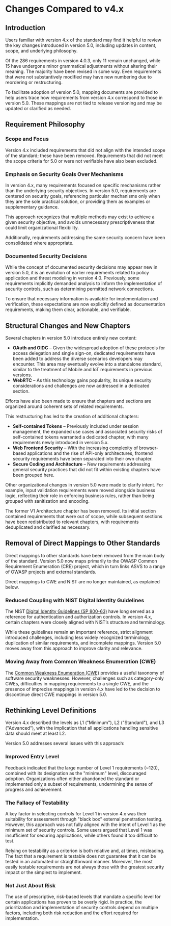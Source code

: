 # Changes Compared to v4.x

## Introduction

Users familiar with version 4.x of the standard may find it helpful to review the key changes introduced in version 5.0, including updates in content, scope, and underlying philosophy.

Of the 286 requirements in version 4.0.3, only 11 remain unchanged, while 15 have undergone minor grammatical adjustments without altering their meaning. The majority have been revised in some way. Even requirements that were not substantively modified may have new numbering due to reordering or restructuring.

To facilitate adoption of version 5.0, mapping documents are provided to help users trace how requirements from version 4.x correspond to those in version 5.0. These mappings are not tied to release versioning and may be updated or clarified as needed.

## Requirement Philosophy

### Scope and Focus

Version 4.x included requirements that did not align with the intended scope of the standard; these have been removed. Requirements that did not meet the scope criteria for 5.0 or were not verifiable have also been excluded.

### Emphasis on Security Goals Over Mechanisms

In version 4.x, many requirements focused on specific mechanisms rather than the underlying security objectives. In version 5.0, requirements are centered on security goals, referencing particular mechanisms only when they are the sole practical solution, or providing them as examples or supplementary guidance.

This approach recognizes that multiple methods may exist to achieve a given security objective, and avoids unnecessary prescriptiveness that could limit organizational flexibility.

Additionally, requirements addressing the same security concern have been consolidated where appropriate.

### Documented Security Decisions

While the concept of documented security decisions may appear new in version 5.0, it is an evolution of earlier requirements related to policy application and threat modeling in version 4.0. Previously, some requirements implicitly demanded analysis to inform the implementation of security controls, such as determining permitted network connections.

To ensure that necessary information is available for implementation and verification, these expectations are now explicitly defined as documentation requirements, making them clear, actionable, and verifiable.

## Structural Changes and New Chapters

Several chapters in version 5.0 introduce entirely new content:

* **OAuth and OIDC** – Given the widespread adoption of these protocols for access delegation and single sign-on, dedicated requirements have been added to address the diverse scenarios developers may encounter. This area may eventually evolve into a standalone standard, similar to the treatment of Mobile and IoT requirements in previous versions.
* **WebRTC** – As this technology gains popularity, its unique security considerations and challenges are now addressed in a dedicated section.

Efforts have also been made to ensure that chapters and sections are organized around coherent sets of related requirements.

This restructuring has led to the creation of additional chapters:

* **Self-contained Tokens** – Previously included under session management, the expanded use cases and associated security risks of self-contained tokens warranted a dedicated chapter, with many requirements newly introduced in version 5.x.
* **Web Frontend Security** – With the increasing complexity of browser-based applications and the rise of API-only architectures, frontend security requirements have been separated into their own chapter.
* **Secure Coding and Architecture** – New requirements addressing general security practices that did not fit within existing chapters have been grouped here.

Other organizational changes in version 5.0 were made to clarify intent. For example, input validation requirements were moved alongside business logic, reflecting their role in enforcing business rules, rather than being grouped with sanitization and encoding.

The former V1 Architecture chapter has been removed. Its initial section contained requirements that were out of scope, while subsequent sections have been redistributed to relevant chapters, with requirements deduplicated and clarified as necessary.

## Removal of Direct Mappings to Other Standards

Direct mappings to other standards have been removed from the main body of the standard. Version 5.0 now maps primarily to the OWASP Common Requirement Enumeration (CRE) project, which in turn links ASVS to a range of OWASP projects and external standards.

Direct mappings to CWE and NIST are no longer maintained, as explained below.

### Reduced Coupling with NIST Digital Identity Guidelines

The NIST [Digital Identity Guidelines (SP 800-63)](https://pages.nist.gov/800-63-3/) have long served as a reference for authentication and authorization controls. In version 4.x, certain chapters were closely aligned with NIST’s structure and terminology.

While these guidelines remain an important reference, strict alignment introduced challenges, including less widely recognized terminology, duplication of similar requirements, and incomplete mappings. Version 5.0 moves away from this approach to improve clarity and relevance.

### Moving Away from Common Weakness Enumeration (CWE)

The [Common Weakness Enumeration (CWE)](https://cwe.mitre.org/) provides a useful taxonomy of software security weaknesses. However, challenges such as category-only CWEs, difficulties in mapping requirements to a single CWE, and the presence of imprecise mappings in version 4.x have led to the decision to discontinue direct CWE mappings in version 5.0.

## Rethinking Level Definitions

Version 4.x described the levels as L1 ("Minimum"), L2 ("Standard"), and L3 ("Advanced"), with the implication that all applications handling sensitive data should meet at least L2.

Version 5.0 addresses several issues with this approach:

### Improved Entry Level

Feedback indicated that the large number of Level 1 requirements (~120), combined with its designation as the "minimum" level, discouraged adoption. Organizations often either abandoned the standard or implemented only a subset of requirements, undermining the sense of progress and achievement.

### The Fallacy of Testability

A key factor in selecting controls for Level 1 in version 4.x was their suitability for assessment through "black box" external penetration testing. However, this approach was not fully aligned with the intent of Level 1 as the minimum set of security controls. Some users argued that Level 1 was insufficient for securing applications, while others found it too difficult to test.

Relying on testability as a criterion is both relative and, at times, misleading. The fact that a requirement is testable does not guarantee that it can be tested in an automated or straightforward manner. Moreover, the most easily testable requirements are not always those with the greatest security impact or the simplest to implement.

### Not Just About Risk

The use of prescriptive, risk-based levels that mandate a specific level for certain applications has proven to be overly rigid. In practice, the prioritization and implementation of security controls depend on multiple factors, including both risk reduction and the effort required for implementation.
